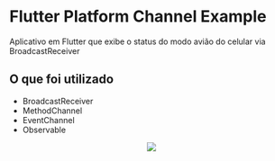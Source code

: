 # Flutter Platform Channel Example

Aplicativo em Flutter que exibe o status do modo avião do celular via BroadcastReceiver

## O que foi utilizado

  - BroadcastReceiver
  - MethodChannel
  - EventChannel  
  - Observable


<p align="center">
  <img src="https://i.imgur.com/GJkj0Nk.png">
</p>
